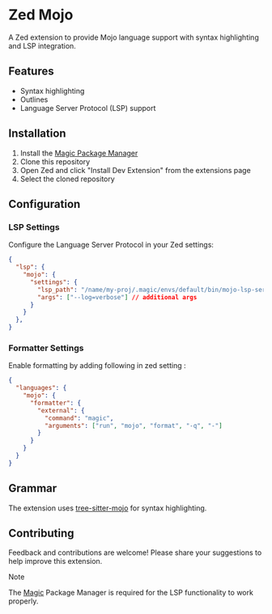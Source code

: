 # Zed Mojo

A Zed extension to provide Mojo language support with syntax highlighting and LSP integration.

## Features

- Syntax highlighting
- Outlines
- Language Server Protocol (LSP) support

## Installation

1. Install the [Magic Package Manager](https://developer.modular.com/download)
2. Clone this repository
3. Open Zed and click "Install Dev Extension" from the extensions page
4. Select the cloned repository

## Configuration

### LSP Settings

Configure the Language Server Protocol in your Zed settings:

```json
{
  "lsp": {
    "mojo": {
      "settings": {
        "lsp_path": "/name/my-proj/.magic/envs/default/bin/mojo-lsp-server", // path to mojo-lsp-server
        "args": ["--log=verbose"] // additional args
      }
    }
  },
}
```

### Formatter Settings

Enable formatting by adding following in zed setting :

```json
{
  "languages": {
    "mojo": {
      "formatter": {
        "external": {
          "command": "magic",
          "arguments": ["run", "mojo", "format", "-q", "-"]
        }
      }
    }
  }
}
```

## Grammar

The extension uses [tree-sitter-mojo](https://github.com/lsh/tree-sitter-mojo/) for syntax highlighting.

## Contributing

Feedback and contributions are welcome! Please share your suggestions to help improve this extension.

> [!NOTE]
> The [Magic](https://docs.modular.com/magic/) Package Manager is required for the LSP functionality to work properly.
